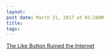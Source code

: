 ```yaml
---
layout:
post date: March 21, 2017 at 01:20AM
title:
tags:
---
```

[The Like Button Ruined the Internet](https://www.theatlantic.com/technology/archive/2017/03/how-the-like-button-ruined-the-internet/519795/?utm_source=feed) 
 
